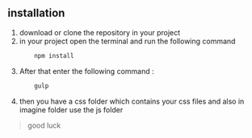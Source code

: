 ## installation

1. download or clone the repository in your project
1. in your project open the terminal and run the following command
   ```bash
       npm install
   ```
1. After that enter the following command :
   ```bash
       gulp
   ```
1. then you have a css folder which contains your css files and also in imagine folder use the js folder

> good luck



